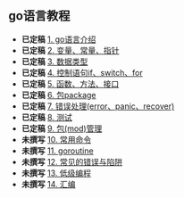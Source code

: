 ## go语言教程


* **已定稿** [1. go语言介绍](./1/README.md)
* **已定稿** [2. 变量、常量、指针](./2/README.md)
* **已定稿** [3. 数据类型](./3/README.md)
* **已定稿** [4. 控制语句if、switch、for](./4/README.md)
* **已定稿** [5. 函数、方法、接口](./5/README.md)
* **已定稿** [6. 包package](./6/README.md)
* **已定稿** [7. 错误处理(error、panic、recover)](./7/README.md)
* **已定稿** [8. 测试](./8/README.md)
* **已定稿** [9. 包(mod)管理](./9/README.md)
* **未撰写** [10. 常用命令](./10/README.md)
* **未撰写** [11. goroutine]()
* **未撰写** [12. 常见的错误与陷阱]()
* **未撰写** [13. 低级编程]()
* **未撰写** [14. 汇编]()
